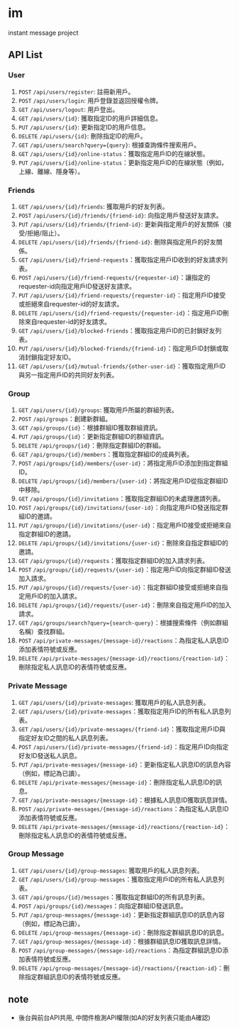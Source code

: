 # im
instant message project

## API List

### User

1. `POST` `/api/users/register`: 註冊新用戶。
1. `POST` `/api/users/login`: 用戶登錄並返回授權令牌。
1. `GET` `/api/users/logout`: 用戶登出。
1. `GET` `/api/users/{id}`: 獲取指定ID的用戶詳細信息。
1. `PUT` `/api/users/{id}`: 更新指定ID的用戶信息。
1. `DELETE` `/api/users/{id}`: 刪除指定ID的用戶。
1. `GET` `/api/users/search?query={query}`: 根據查詢條件搜索用戶。
1. `GET` `/api/users/{id}/online-status`：獲取指定用戶ID的在線狀態。
1. `PUT` `/api/users/{id}/online-status`：更新指定用戶ID的在線狀態（例如，上線、離線、隱身等）。

### Friends

1. `GET` `/api/users/{id}/friends`: 獲取用戶的好友列表。
1. `POST` `/api/users/{id}/friends/{friend-id}`: 向指定用戶發送好友請求。
1. `PUT` `/api/users/{id}/friends/{friend-id}`: 更新與指定用戶的好友關係（接受/拒絕/阻止）。
1. `DELETE` `/api/users/{id}/friends/{friend-id}`: 刪除與指定用戶的好友關係。
1. `GET` `/api/users/{id}/friend-requests`：獲取指定用戶ID收到的好友請求列表。
1. `POST` `/api/users/{id}/friend-requests/{requester-id}`：讓指定的requester-id向指定用戶ID發送好友請求。
1. `PUT` `/api/users/{id}/friend-requests/{requester-id}`：指定用戶ID接受或拒絕來自requester-id的好友請求。
1. `DELETE` `/api/users/{id}/friend-requests/{requester-id}`：指定用戶ID刪除來自requester-id的好友請求。
1. `GET` `/api/users/{id}/blocked-friends`：獲取指定用戶ID的已封鎖好友列表。
1. `PUT` `/api/users/{id}/blocked-friends/{friend-id}`：指定用戶ID封鎖或取消封鎖指定好友ID。
1. `GET` `/api/users/{id}/mutual-friends/{other-user-id}`：獲取指定用戶ID與另一指定用戶ID的共同好友列表。

### Group
1. `GET` `/api/users/{id}/groups`: 獲取用戶所屬的群組列表。
1. `POST` `/api/groups`：創建新群組。
1. `GET` `/api/groups/{id}`：根據群組ID獲取群組資訊。
1. `PUT` `/api/groups/{id}`：更新指定群組ID的群組資訊。
1. `DELETE` `/api/groups/{id}`：刪除指定群組ID的群組。
1. `GET` `/api/groups/{id}/members`：獲取指定群組ID的成員列表。
1. `POST` `/api/groups/{id}/members/{user-id}`：將指定用戶ID添加到指定群組ID。
1. `DELETE` `/api/groups/{id}/members/{user-id}`：將指定用戶ID從指定群組ID中移除。
1. `GET` `/api/groups/{id}/invitations`：獲取指定群組ID的未處理邀請列表。
1. `POST` `/api/groups/{id}/invitations/{user-id}`：向指定用戶ID發送指定群組ID的邀請。
1. `PUT` `/api/groups/{id}/invitations/{user-id}`：指定用戶ID接受或拒絕來自指定群組ID的邀請。
1. `DELETE` `/api/groups/{id}/invitations/{user-id}`：刪除來自指定群組ID的邀請。
1. `GET` `/api/groups/{id}/requests`：獲取指定群組ID的加入請求列表。
1. `POST` `/api/groups/{id}/requests/{user-id}`：指定用戶ID向指定群組ID發送加入請求。
1. `PUT` `/api/groups/{id}/requests/{user-id}`：指定群組ID接受或拒絕來自指定用戶ID的加入請求。
1. `DELETE` `/api/groups/{id}/requests/{user-id}`：刪除來自指定用戶ID的加入請求。
1. `GET` `/api/groups/search?query={search-query}`：根據搜索條件（例如群組名稱）查找群組。
1. `POST` `/api/private-messages/{message-id}/reactions`：為指定私人訊息ID添加表情符號或反應。
1. `DELETE` `/api/private-messages/{message-id}/reactions/{reaction-id}`：刪除指定私人訊息ID的表情符號或反應。
### Private Message

1. `GET` `/api/users/{id}/private-messages`: 獲取用戶的私人訊息列表。
1. `GET` `/api/users/{id}/private-messages`：獲取指定用戶ID的所有私人訊息列表。
1. `GET` `/api/users/{id}/private-messages/{friend-id}`：獲取指定用戶ID與指定好友ID之間的私人訊息列表。
1. `POST` `/api/users/{id}/private-messages/{friend-id}`：指定用戶ID向指定好友ID發送私人訊息。
1. `PUT` `/api/private-messages/{message-id}`：更新指定私人訊息ID的訊息內容（例如，標記為已讀）。
1. `DELETE` `/api/private-messages/{message-id}`：刪除指定私人訊息ID的訊息。
1. `GET` `/api/private-messages/{message-id}`：根據私人訊息ID獲取訊息詳情。
1. `POST` `/api/private-messages/{message-id}/reactions`：為指定私人訊息ID添加表情符號或反應。
1. `DELETE` `/api/private-messages/{message-id}/reactions/{reaction-id}`：刪除指定私人訊息ID的表情符號或反應。

### Group Message

1. `GET` `/api/users/{id}/group-messages`: 獲取用戶的私人訊息列表。
1. `GET` `/api/users/{id}/group-messages`：獲取指定用戶ID的所有私人訊息列表。
1. `GET` `/api/groups/{id}/messages`：獲取指定群組ID的所有訊息列表。
1. `POST` `/api/groups/{id}/messages`：向指定群組ID發送訊息。
1. `PUT` `/api/group-messages/{message-id}`：更新指定群組訊息ID的訊息內容（例如，標記為已讀）。
1. `DELETE` `/api/group-messages/{message-id}`：刪除指定群組訊息ID的訊息。
1. `GET` `/api/group-messages/{message-id}`：根據群組訊息ID獲取訊息詳情。
1. `POST` `/api/group-messages/{message-id}/reactions`：為指定群組訊息ID添加表情符號或反應。
1. `DELETE` `/api/group-messages/{message-id}/reactions/{reaction-id}`：刪除指定群組訊息ID的表情符號或反應。

## note

- 後台與前台API共用, 中間件檢測API權限(如A的好友列表只能由A確認)


